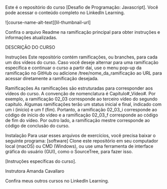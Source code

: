 Este é o repositório do curso [Desafio de Programação: Javascript]. Você pode acessar o conteúdo completo no LinkedIn Learning.

![course-name-alt-text][lil-thumbnail-url] 

Confira o arquivo Readme na ramificação principal para obter instruções e informações atualizadas.

DESCRIÇÃO DO CURSO

Instruções
Este repositório contém ramificações, ou branches, para cada um dos vídeos do curso. Caso você deseje alternar para uma ramificação específica e continuar o curso a partir daí, use o menu pop-up da ramificação no GitHub ou adicione /tree/nome_da_ramificação ao URL para acessar diretamente a ramificação desejada.

Ramificações
As ramificações são estruturadas para corresponder aos vídeos do curso. A convenção de nomenclatura é Capítulo#_Vídeo#. Por exemplo, a ramificação 02_03 corresponde ao terceiro vídeo do segundo capítulo. Algumas ramificações terão um status inicial e final, indicado com um i (início) e um f (fim). Portanto, a ramificação 02_03_i corresponde ao código de início do vídeo e a ramificação 02_03_f corresponde ao código de fim do vídeo. Por outro lado, a ramificação mestre corresponde ao código de conclusão do curso.

Instalação
Para usar esses arquivos de exercícios, você precisa baixar o seguinte programa:
[software]
Clone este repositório em seu computador local (macOS) ou CMD (Windows), ou use uma ferramenta de interface gráfica do usuário (GUI), como o SourceTree, para fazer isso.

[Instruções específicas do curso].

Instrutora
Amanda Cavallaro

Confira meus outros cursos no LinkedIn Learning.
